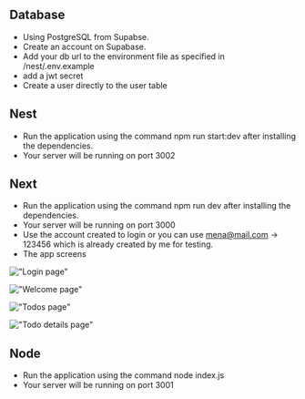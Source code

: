 ## Database
* Using PostgreSQL from Supabse.
* Create an account on Supabase.
* Add your db url to the environment file as specified in /nest/.env.example
* add a jwt secret
* Create a user directly to the user table

## Nest
* Run the application using the command npm run start:dev after installing the dependencies.
* Your server will be running on port 3002

## Next
* Run the application using the command npm run dev after installing the dependencies.
* Your server will be running on port 3000
* Use the account created to login or you can use mena@mail.com -> 123456 which is already created by me for testing.
* The app screens

!["Login page"](/Users/mennahjafar/Desktop/skrapp.io/next/assets/login.png)

!["Welcome page"](/Users/mennahjafar/Desktop/skrapp.io/next/assets/welcome.png)

!["Todos page"](/Users/mennahjafar/Desktop/skrapp.io/next/assets/todos.png)

!["Todo details page"](/Users/mennahjafar/Desktop/skrapp.io/next/assets/todoDetails.png)

## Node
* Run the application using the command node index.js
* Your server will be running on port 3001